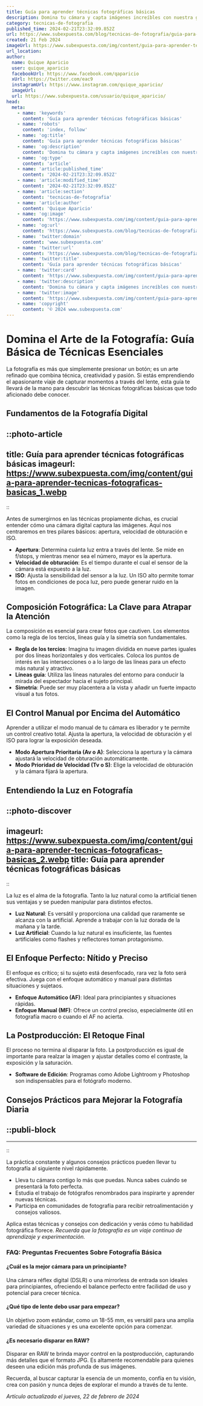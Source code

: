 ```yaml
---
title: Guía para aprender técnicas fotográficas básicas
description: Domina tu cámara y capta imágenes increíbles con nuestra guía esencial de técnicas fotográficas básicas. ¡Empieza a crear arte visual hoy!
category: tecnicas-de-fotografia
published_time: 2024-02-21T23:32:09.852Z
url: https://www.subexpuesta.com/blog/tecnicas-de-fotografia/guia-para-aprender-tecnicas-fotograficas-basicas
created: 21 Feb 2024
imageUrl: https://www.subexpuesta.com/img/content/guia-para-aprender-tecnicas-fotograficas-basicas_1.webp
url_location:
author:
  name: Quique Aparicio
  user: quique_aparicio
  facebookUrl: https://www.facebook.com/qaparicio
  xUrl: https://twitter.com/eac9
  instagramUrl: https://www.instagram.com/quique_aparicio/
  imageUrl: 
  url: https://www.subexpuesta.com/usuario/quique_aparicio/
head:
  meta:
    - name: 'keywords'
      content: 'Guía para aprender técnicas fotográficas básicas'
    - name: 'robots'
      content: 'index, follow'
    - name: 'og:title'
      content: 'Guía para aprender técnicas fotográficas básicas'
    - name: 'og:description'
      content: 'Domina tu cámara y capta imágenes increíbles con nuestra guía esencial de técnicas fotográficas básicas. ¡Empieza a crear arte visual hoy!'
    - name: 'og:type'
      content: 'article'
    - name: 'article:published_time'
      content: '2024-02-21T23:32:09.852Z'
    - name: 'article:modified_time'
      content: '2024-02-21T23:32:09.852Z'
    - name: 'article:section'
      content: 'tecnicas-de-fotografia'
    - name: 'article:author'
      content: 'Quique Aparicio'
    - name: 'og:image'
      content: 'https://www.subexpuesta.com/img/content/guia-para-aprender-tecnicas-fotograficas-basicas_1.webp'
    - name: 'og:url'
      content: 'https://www.subexpuesta.com/blog/tecnicas-de-fotografia/guia-para-aprender-tecnicas-fotograficas-basicas'
    - name: 'twitter:domain'
      content: 'www.subexpuesta.com'
    - name: 'twitter:url'
      content: 'https://www.subexpuesta.com/blog/tecnicas-de-fotografia/guia-para-aprender-tecnicas-fotograficas-basicas'
    - name: 'twitter:title'
      content: 'Guía para aprender técnicas fotográficas básicas'
    - name: 'twitter:card'
      content: 'https://www.subexpuesta.com/img/content/guia-para-aprender-tecnicas-fotograficas-basicas_1.webp'
    - name: 'twitter:description'
      content: 'Domina tu cámara y capta imágenes increíbles con nuestra guía esencial de técnicas fotográficas básicas. ¡Empieza a crear arte visual hoy!'
    - name: 'twitter:image'
      content: 'https://www.subexpuesta.com/img/content/guia-para-aprender-tecnicas-fotograficas-basicas_1.webp'
    - name: 'copyright'
      content: '© 2024 www.subexpuesta.com'
---
```

# Domina el Arte de la Fotografía: Guía Básica de Técnicas Esenciales

La fotografía es más que simplemente presionar un botón; es un arte refinado que combina técnica, creatividad y pasión. Si estás emprendiendo el apasionante viaje de capturar momentos a través del lente, esta guía te llevará de la mano para descubrir las técnicas fotográficas básicas que todo aficionado debe conocer.

## Fundamentos de la Fotografía Digital

::photo-article
---
title: Guía para aprender técnicas fotográficas básicas
imageurl: https://www.subexpuesta.com/img/content/guia-para-aprender-tecnicas-fotograficas-basicas_1.webp
---
::


Antes de sumergirnos en las técnicas propiamente dichas, es crucial entender cómo una cámara digital captura las imágenes. Aquí nos centraremos en tres pilares básicos: apertura, velocidad de obturación e ISO.

- **Apertura**: Determina cuánta luz entra a través del lente. Se mide en f/stops, y mientras menor sea el número, mayor es la apertura.
- **Velocidad de obturación**: Es el tiempo durante el cual el sensor de la cámara está expuesto a la luz.
- **ISO**: Ajusta la sensibilidad del sensor a la luz. Un ISO alto permite tomar fotos en condiciones de poca luz, pero puede generar ruido en la imagen.

## Composición Fotográfica: La Clave para Atrapar la Atención
La composición es esencial para crear fotos que cautiven. Los elementos como la regla de los tercios, líneas guía y la simetría son fundamentales.

- **Regla de los tercios**: Imagina tu imagen dividida en nueve partes iguales por dos líneas horizontales y dos verticales. Coloca los puntos de interés en las intersecciones o a lo largo de las líneas para un efecto más natural y atractivo.
- **Líneas guía**: Utiliza las líneas naturales del entorno para conducir la mirada del espectador hacia el sujeto principal.
- **Simetría**: Puede ser muy placentera a la vista y añadir un fuerte impacto visual a tus fotos.

## El Control Manual por Encima del Automático
Aprender a utilizar el modo manual de tu cámara es liberador y te permite un control creativo total. Ajusta la apertura, la velocidad de obturación y el ISO para lograr la exposición deseada.

- **Modo Apertura Prioritaria (Av o A)**: Selecciona la apertura y la cámara ajustará la velocidad de obturación automáticamente.
- **Modo Prioridad de Velocidad (Tv o S)**: Elige la velocidad de obturación y la cámara fijará la apertura.

## Entendiendo la Luz en Fotografía

::photo-discover
---
imageurl: https://www.subexpuesta.com/img/content/guia-para-aprender-tecnicas-fotograficas-basicas_2.webp
title: Guía para aprender técnicas fotográficas básicas
---
::


La luz es el alma de la fotografía. Tanto la luz natural como la artificial tienen sus ventajas y se pueden manipular para distintos efectos.

- **Luz Natural**: Es versátil y proporciona una calidad que raramente se alcanza con la artificial. Aprende a trabajar con la luz dorada de la mañana y la tarde.
- **Luz Artificial**: Cuando la luz natural es insuficiente, las fuentes artificiales como flashes y reflectores toman protagonismo.

## El Enfoque Perfecto: Nítido y Preciso
El enfoque es crítico; si tu sujeto está desenfocado, rara vez la foto será efectiva. Juega con el enfoque automático y manual para distintas situaciones y sujetaos.

- **Enfoque Automático (AF)**: Ideal para principiantes y situaciones rápidas.
- **Enfoque Manual (MF)**: Ofrece un control preciso, especialmente útil en fotografía macro o cuando el AF no acierta.

## La Postproducción: El Retoque Final
El proceso no termina al disparar la foto. La postproducción es igual de importante para realzar la imagen y ajustar detalles como el contraste, la exposición y la saturación.

- **Software de Edición**: Programas como Adobe Lightroom y Photoshop son indispensables para el fotógrafo moderno.

## Consejos Prácticos para Mejorar la Fotografía Diaria

  ::publi-block
  ---
  ---
  ::
  
  
La práctica constante y algunos consejos prácticos pueden llevar tu fotografía al siguiente nivel rápidamente.

- Lleva tu cámara contigo lo más que puedas. Nunca sabes cuándo se presentará la foto perfecta.
- Estudia el trabajo de fotógrafos renombrados para inspirarte y aprender nuevas técnicas.
- Participa en comunidades de fotografía para recibir retroalimentación y consejos valiosos.

Aplica estas técnicas y consejos con dedicación y verás cómo tu habilidad fotográfica florece. *Recuerda que la fotografía es un viaje continuo de aprendizaje y experimentación.*

### FAQ: Preguntas Frecuentes Sobre Fotografía Básica

#### ¿Cuál es la mejor cámara para un principiante?
Una cámara réflex digital (DSLR) o una mirrorless de entrada son ideales para principiantes, ofreciendo el balance perfecto entre facilidad de uso y potencial para crecer técnica.

#### ¿Qué tipo de lente debo usar para empezar?
Un objetivo zoom estándar, como un 18-55 mm, es versátil para una amplia variedad de situaciones y es una excelente opción para comenzar.

#### ¿Es necesario disparar en RAW?
Disparar en RAW te brinda mayor control en la postproducción, capturando más detalles que el formato JPG. Es altamente recomendable para quienes deseen una edición más profunda de sus imágenes.

Recuerda, al buscar capturar la esencia de un momento, confía en tu visión, crea con pasión y nunca dejes de explorar el mundo a través de tu lente.

_Artículo actualizado el jueves, 22 de febrero de 2024_
